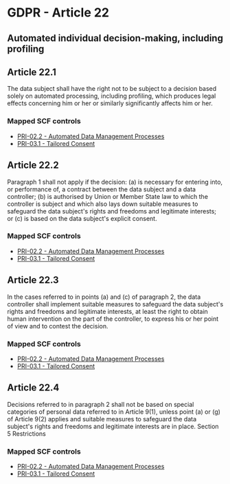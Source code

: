 # GDPR - Article 22
## Automated individual decision-making, including profiling

  
## Article 22.1
The data subject shall have the right not to be subject to a decision based solely on automated processing, including profiling, which produces legal effects concerning him or her or similarly significantly affects him or her.
  
### Mapped SCF controls
- [PRI-02.2 - Automated Data Management Processes](../scf/pri-022-automateddatamanagementprocesses.md)
- [PRI-03.1 - Tailored Consent](../scf/pri-031-tailoredconsent.md)
  
## Article 22.2
Paragraph 1 shall not apply if the decision:
(a) is necessary for entering into, or performance of, a contract between the data subject and a data controller;
(b) is authorised by Union or Member State law to which the controller is subject and which also lays down suitable measures to safeguard the data subject's rights and freedoms and legitimate interests; or
(c) is based on the data subject's explicit consent.
  
### Mapped SCF controls
- [PRI-02.2 - Automated Data Management Processes](../scf/pri-022-automateddatamanagementprocesses.md)
- [PRI-03.1 - Tailored Consent](../scf/pri-031-tailoredconsent.md)
  
## Article 22.3
In the cases referred to in points (a)  and (c)  of paragraph 2, the data controller shall implement suitable measures to safeguard the data subject's rights and freedoms and legitimate interests, at least the right to obtain human intervention on the part of the controller, to express his or her point of view and to contest the decision.
  
### Mapped SCF controls
- [PRI-02.2 - Automated Data Management Processes](../scf/pri-022-automateddatamanagementprocesses.md)
- [PRI-03.1 - Tailored Consent](../scf/pri-031-tailoredconsent.md)
  
## Article 22.4
Decisions referred to in paragraph 2 shall not be based on special categories of personal data referred to in Article 9(1), unless point (a)  or (g)  of Article 9(2) applies and suitable measures to safeguard the data subject's rights and freedoms and legitimate interests are in place.
<span class="expanded">Section 5
<span class="bold"><span class="expanded">Restrictions
  
### Mapped SCF controls
- [PRI-02.2 - Automated Data Management Processes](../scf/pri-022-automateddatamanagementprocesses.md)
- [PRI-03.1 - Tailored Consent](../scf/pri-031-tailoredconsent.md)
  